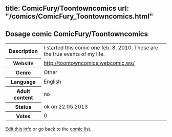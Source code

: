 title: ComicFury/Toontowncomics
url: "/comics/ComicFury_Toontowncomics.html"
---
Dosage comic ComicFury/Toontowncomics
-----------------------------------------

<p id="msg"></p>
<script type="text/javascript">
if (window.location.search === '?edit_info_mail=sent_ok') {
  var elem = document.getElementById("msg");
  elem.innerHTML = 'Edited information sucessfully sent for review, which is usually done daily. Thanks!';
  elem.className = 'ok';
}
</script>
<table class="comicinfo">
<tr>
<th>Description</th><td>I started this comic one feb. 8, 2010. These are the true events of my life.</td>
</tr>
<tr>
<th>Website</th><td><a href="http://toontowncomics.webcomic.ws/">http://toontowncomics.webcomic.ws/</a></td>
</tr>
<tr>
<th>Genre</th><td>Other</td>
</tr>
<tr>
<th>Language</th><td>English</td>
</tr>
<tr>
<th>Adult content</th><td>no</td>
</tr>
<tr>
<th>Status</th><td>ok on 22.05.2013</td>
</tr>
<tr>
<th>Votes</th><td>0</td>
</tr>
</table>

[Edit this info](ComicFury_Toontowncomics_edit.html) or go back to the [comic list](../comic-index.html).
